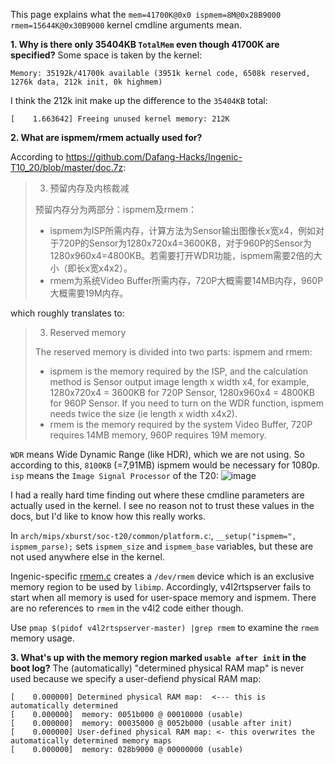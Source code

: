 This page explains what the `mem=41700K@0x0 ispmem=8M@0x28B9000 rmem=15644K@0x30B9000` kernel cmdline arguments mean.


**1. Why is there only 35404KB `TotalMem` even though 41700K are specified?**
Some space is taken by the kernel:
```
Memory: 35192k/41700k available (3951k kernel code, 6508k reserved, 1276k data, 212k init, 0k highmem)
```
I think the 212k init make up the difference to the `35404KB` total:
```
[    1.663642] Freeing unused kernel memory: 212K
```

**2. What are ispmem/rmem actually used for?**

According to https://github.com/Dafang-Hacks/Ingenic-T10_20/blob/master/doc.7z:

> 3. 预留内存及内核裁减
> 
> 预留内存分为两部分：ispmem及rmem：
> 
> * ispmem为ISP所需内存，计算方法为Sensor输出图像长x宽x4，例如对于720P的Sensor为1280x720x4=3600KB，对于960P的Sensor为1280x960x4=4800KB。若需要打开WDR功能，ispmem需要2倍的大小（即长x宽x4x2）。
> * rmem为系统Video Buffer所需内存，720P大概需要14MB内存，960P大概需要19M内存。

which roughly translates to:

> 3. Reserved memory
> 
> The reserved memory is divided into two parts: ispmem and rmem:
> 
> * ispmem is the memory required by the ISP, and the calculation method is Sensor output image length x width x4, for example, 1280x720x4 = 3600KB for 720P Sensor, 1280x960x4 = 4800KB for 960P Sensor. If you need to turn on the WDR function, ispmem needs twice the size (ie length x width x4x2).
> * rmem is the memory required by the system Video Buffer, 720P requires 14MB memory, 960P requires 19M memory.

`WDR` means Wide Dynamic Range (like HDR), which we are not using. So according to this, `8100KB` (=7,91MB) ispmem would be necessary for 1080p.
`isp` means the `Image Signal Processor` of the T20:
![image](https://user-images.githubusercontent.com/801996/79064105-63436d00-7ca6-11ea-8ad1-013328c6ea89.png)


I had a really hard time finding out where these cmdline parameters are actually used in the kernel. I see no reason not to trust these values in the docs, but I'd like to know how this really works.

In `arch/mips/xburst/soc-t20/common/platform.c`:,  `__setup("ispmem=", ispmem_parse);` sets `ispmem_size` and `ispmem_base` variables, but these are not used anywhere else in the kernel.

Ingenic-specific [rmem.c](https://github.com/Dafang-Hacks/kernel/blob/master/drivers/misc/rmem.c) creates a `/dev/rmem` device which is an exclusive memory region to be used by `libimp`. 
Accordingly, v4l2rtspserver fails to start when all memory is used for user-space memory and ispmem. There are no references to `rmem` in the v4l2 code either though.

Use `pmap $(pidof v4l2rtspserver-master) |grep rmem` to examine the `rmem` memory usage.

**3. What's up with the memory region marked `usable after init`  in the boot log?**
The (automatically) "determined physical RAM map" is never used because we specify a user-defiend physical RAM map:

```
[    0.000000] Determined physical RAM map:  <--- this is automatically determined
[    0.000000]  memory: 0051b000 @ 00010000 (usable)
[    0.000000]  memory: 00035000 @ 0052b000 (usable after init)
[    0.000000] User-defined physical RAM map: <- this overwrites the automatically determined memory maps
[    0.000000]  memory: 028b9000 @ 00000000 (usable)
```
